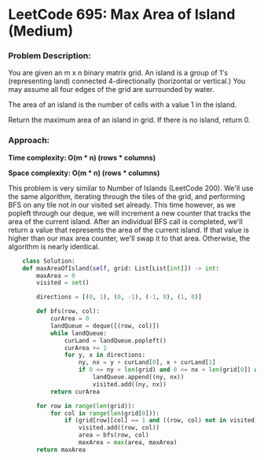 # LeetCode 695: Max Area of Island (Medium)
### Problem Description:

You are given an m x n binary matrix grid. An island is a group of 1's (representing land) connected 4-directionally (horizontal or vertical.) You may assume all four edges of the grid are surrounded by water.

The area of an island is the number of cells with a value 1 in the island.

Return the maximum area of an island in grid. If there is no island, return 0.

### Approach:

**Time complexity: O(m * n) (rows * columns)**

**Space complexity: O(m * n) (rows * columns)**

This problem is very similar to Number of Islands (LeetCode 200). We'll use the same algorithm, iterating through the tiles of the grid, 
and performing BFS on any tile not in our visited set already. This time however, as we popleft through our deque, we will increment a
new counter that tracks the area of the current island. After an individual BFS call is completed, we'll return a value that represents the
area of the current island. If that value is higher than our max area counter, we'll swap it to that area. Otherwise, the algorithm 
is nearly identical. 


``` python
    class Solution:
    def maxAreaOfIsland(self, grid: List[List[int]]) -> int:
        maxArea = 0
        visited = set()

        directions = [(0, 1), (0, -1), (-1, 0), (1, 0)]

        def bfs(row, col):
            curArea = 0
            landQueue = deque([(row, col)])
            while landQueue:
                curLand = landQueue.popleft()
                curArea += 1
                for y, x in directions:
                    ny, nx = y + curLand[0], x + curLand[1]
                    if 0 <= ny < len(grid) and 0 <= nx < len(grid[0]) and grid[ny][nx] == 1 and (ny, nx) not in visited:
                        landQueue.append((ny, nx))
                        visited.add((ny, nx))
            return curArea

        for row in range(len(grid)):
            for col in range(len(grid[0])):
                if (grid[row][col] == 1 and ((row, col) not in visited)):
                    visited.add((row, col))
                    area = bfs(row, col)
                    maxArea = max(area, maxArea)
        return maxArea
```
